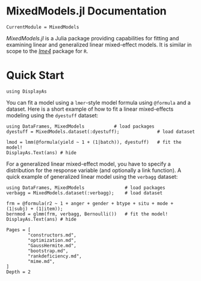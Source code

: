 # MixedModels.jl Documentation

```@meta
CurrentModule = MixedModels
```

*MixedModels.jl* is a Julia package providing capabilities for fitting and examining linear and generalized linear mixed-effect models.
It is similar in scope to the [*lme4*](https://github.com/lme4/lme4) package for `R`.

# Quick Start

```@setup Main
using DisplayAs
```
You can fit a model using a `lmer`-style model formula using `@formula` and a dataset.
Here is a short example of how to fit a linear mixed-effects modeling using the `dyestuff` dataset:

```@example Main
using DataFrames, MixedModels           # load packages
dyestuff = MixedModels.dataset(:dyestuff);              # load dataset

lmod = lmm(@formula(yield ~ 1 + (1|batch)), dyestuff)   # fit the model!
DisplayAs.Text(ans) # hide
```

For a generalized linear mixed-effect model, you have to specify a distribution for the response variable (and optionally a link function).
A quick example of generalized linear model using the `verbagg` dataset:

```@example Main
using DataFrames, MixedModels               # load packages
verbagg = MixedModels.dataset(:verbagg);    # load dataset

frm = @formula(r2 ~ 1 + anger + gender + btype + situ + mode + (1|subj) + (1|item));
bernmod = glmm(frm, verbagg, Bernoulli())   # fit the model!
DisplayAs.Text(ans) # hide
```

```@contents
Pages = [
        "constructors.md",
        "optimization.md",
        "GaussHermite.md",
        "bootstrap.md",
        "rankdeficiency.md",
        "mime.md",
]
Depth = 2
```
